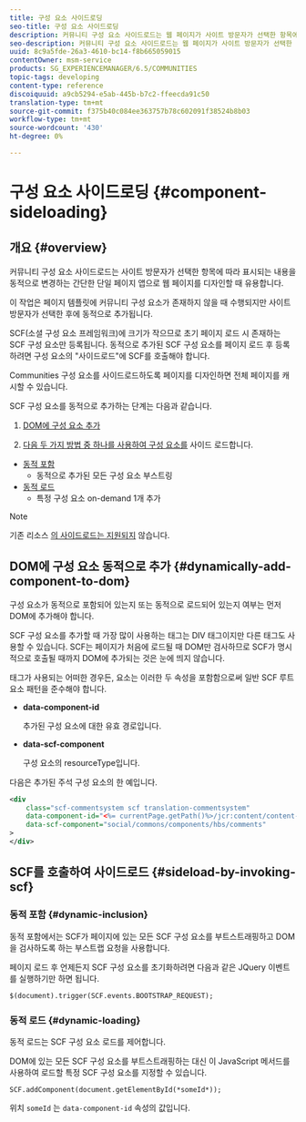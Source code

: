 ```yaml
---
title: 구성 요소 사이드로딩
seo-title: 구성 요소 사이드로딩
description: 커뮤니티 구성 요소 사이드로드는 웹 페이지가 사이트 방문자가 선택한 항목에 따라 표시되는 내용을 동적으로 변경하는 간단한 단일 페이지 앱으로 디자인된 경우에 유용합니다
seo-description: 커뮤니티 구성 요소 사이드로드는 웹 페이지가 사이트 방문자가 선택한 항목에 따라 표시되는 내용을 동적으로 변경하는 간단한 단일 페이지 앱으로 디자인된 경우에 유용합니다
uuid: 8c9a5fde-26a3-4610-bc14-f8b665059015
contentOwner: msm-service
products: SG_EXPERIENCEMANAGER/6.5/COMMUNITIES
topic-tags: developing
content-type: reference
discoiquuid: a9cb5294-e5ab-445b-b7c2-ffeecda91c50
translation-type: tm+mt
source-git-commit: f375b40c084ee363757b78c602091f38524b8b03
workflow-type: tm+mt
source-wordcount: '430'
ht-degree: 0%

---
```



# 구성 요소 사이드로딩 {#component-sideloading}

## 개요 {#overview}

커뮤니티 구성 요소 사이드로드는 사이트 방문자가 선택한 항목에 따라 표시되는 내용을 동적으로 변경하는 간단한 단일 페이지 앱으로 웹 페이지를 디자인할 때 유용합니다.

이 작업은 페이지 템플릿에 커뮤니티 구성 요소가 존재하지 않을 때 수행되지만 사이트 방문자가 선택한 후에 동적으로 추가됩니다.

SCF(소셜 구성 요소 프레임워크)에 크기가 작으므로 초기 페이지 로드 시 존재하는 SCF 구성 요소만 등록됩니다. 동적으로 추가된 SCF 구성 요소를 페이지 로드 후 등록하려면 구성 요소의 &quot;사이드로드&quot;에 SCF를 호출해야 합니다.

Communities 구성 요소를 사이드로드하도록 페이지를 디자인하면 전체 페이지를 캐시할 수 있습니다.

SCF 구성 요소를 동적으로 추가하는 단계는 다음과 같습니다.

1. [DOM에 구성 요소 추가](#dynamically-add-component-to-dom)

1. [다음 두 가지 방법 중 하나를 사용하여 구성 요소를](#sideload-by-invoking-scf) 사이드 로드합니다.

* [동적 포함](#dynamic-inclusion)
   * 동적으로 추가된 모든 구성 요소 부스트링
* [동적 로드](#dynamic-loading)
   * 특정 구성 요소 on-demand 1개 추가

>[!NOTE]
>
>기존 리소스 [의 사이드로드는 지원되지](scf.md#add-or-include-a-communities-component) 않습니다.

## DOM에 구성 요소 동적으로 추가 {#dynamically-add-component-to-dom}

구성 요소가 동적으로 포함되어 있는지 또는 동적으로 로드되어 있는지 여부는 먼저 DOM에 추가해야 합니다.

SCF 구성 요소를 추가할 때 가장 많이 사용하는 태그는 DIV 태그이지만 다른 태그도 사용할 수 있습니다. SCF는 페이지가 처음에 로드될 때 DOM만 검사하므로 SCF가 명시적으로 호출될 때까지 DOM에 추가되는 것은 눈에 띄지 않습니다.

태그가 사용되는 어떠한 경우든, 요소는 이러한 두 속성을 포함함으로써 일반 SCF 루트 요소 패턴을 준수해야 합니다.

* **data-component-id**

   추가된 구성 요소에 대한 유효 경로입니다.

* **data-scf-component**

   구성 요소의 resourceType입니다.

다음은 추가된 주석 구성 요소의 한 예입니다.

```xml
<div
    class="scf-commentsystem scf translation-commentsystem"
    data-component-id="<%= currentPage.getPath()%>/jcr:content/content-left/comments"
    data-scf-component="social/commons/components/hbs/comments"
>
</div>
```

## SCF를 호출하여 사이드로드 {#sideload-by-invoking-scf}

### 동적 포함 {#dynamic-inclusion}

동적 포함에서는 SCF가 페이지에 있는 모든 SCF 구성 요소를 부트스트래핑하고 DOM을 검사하도록 하는 부스트랩 요청을 사용합니다.

페이지 로드 후 언제든지 SCF 구성 요소를 초기화하려면 다음과 같은 JQuery 이벤트를 실행하기만 하면 됩니다.

`$(document).trigger(SCF.events.BOOTSTRAP_REQUEST);`

### 동적 로드 {#dynamic-loading}

동적 로드는 SCF 구성 요소 로드를 제어합니다.

DOM에 있는 모든 SCF 구성 요소를 부트스트래핑하는 대신 이 JavaScript 메서드를 사용하여 로드할 특정 SCF 구성 요소를 지정할 수 있습니다.

`SCF.addComponent(document.getElementById(*someId*));`

위치 `someId` 는 `data-component-id` 속성의 값입니다.
